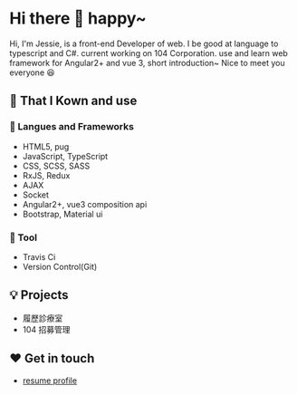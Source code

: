 # Hi there 👋 happy~

Hi, I'm Jessie, is a front-end Developer of web. I be good at language to typescript and C#.
current working on 104 Corporation. use and learn web framework for Angular2+ and vue 3,
short introduction~ Nice to meet you everyone 😆


<h2>📌 That I Kown and use</h2>
<h3>📖 Langues and Frameworks</h3>

+ HTML5, pug
+ JavaScript, TypeScript
+ CSS, SCSS, SASS
+ RxJS, Redux
+ AJAX
+ Socket
+ Angular2+, vue3 composition api
+ Bootstrap, Material ui

<h3>🔧 Tool</h3>

+ Travis Ci
+ Version Control(Git)

<h2>💡 Projects</h2>

+ 履歷診療室
+ 104 招募管理

<h2>❤️ Get in touch</h2>

+ [resume profile](http://jessie-resume.nctu.me/)
